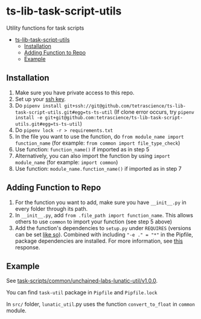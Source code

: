 # ts-lib-task-script-utils

Utility functions for task scripts

- [ts-lib-task-script-utils](#ts-lib-task-script-utils)
  - [Installation](#installation)
  - [Adding Function to Repo](#adding-function-to-repo)
  - [Example](#example)

## Installation
1. Make sure you have private access to this repo. 
2. Set up your [ssh key](https://docs.github.com/en/github/authenticating-to-github/connecting-to-github-with-ssh). 
3. Do `pipenv install git+ssh://git@github.com/tetrascience/ts-lib-task-script-utils.git#egg=ts-ts-util` (If clone error occurs, try `pipenv install -e git+git@github.com:tetrascience/ts-lib-task-script-utils.git#egg=ts-ts-util`)
4. Do `pipenv lock -r > requirements.txt`
5. In the file you want to use the function, do `from module_name import function_name` (for example: `from common import file_type_check`)
6. Use function: `function_name()` if imported as in step 5
7. Alternatively, you can also import the function by using `import module_name` (for example: `import common`)
8. Use function: `module_name.function_name()` if imported as in step 7
   
## Adding Function to Repo
1. For the function you want to add, make sure you have `__init__.py` in every folder through its path. 
2. In `__init__.py`, add `from .file_path import function_name`. This allows others to use `common` to import your function (see step 5 above)
3. Add the function's dependencies to `setup.py` under `REQUIRES` (versions can be set [like so](https://stackoverflow.com/questions/8161617/how-can-i-specify-library-versions-in-setup-py)). Combined with including `"-e ." = "*"` in the Pipfile, package dependencies are installed. For more information, see [this](https://github.com/pypa/pipenv/issues/209#issuecomment-337409290) response.

## Example
See [task-scripts/common/unchained-labs-lunatic-util/v1.0.0](https://github.com/tetrascience/ts-lib-protocol-script/tree/development/task-scripts/common/unchained-labs-lunatic-util/v1.0.0). 

You can find `task-util` package in `Pipfile` and `Pipfile.lock`

In `src/` folder, `lunatic_util`.py uses the function `convert_to_float` in `common` module. 